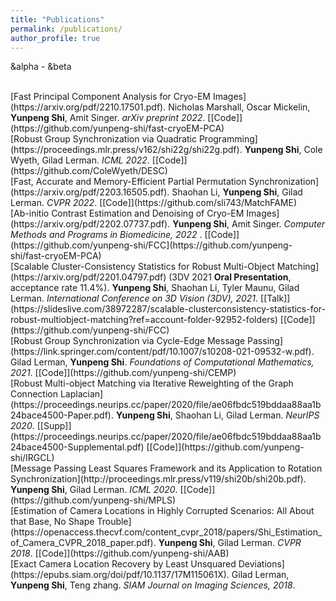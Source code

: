```yaml
---
title: "Publications"
permalink: /publications/
author_profile: true
---
```


&alpha - &beta

<br>
[Fast Principal Component Analysis for Cryo-EM Images](https://arxiv.org/pdf/2210.17501.pdf).
Nicholas Marshall, Oscar Mickelin, <b>Yunpeng Shi</b>, Amit Singer.
<i>arXiv preprint 2022</i>. [[Code]](https://github.com/yunpeng-shi/fast-cryoEM-PCA)


<br>
[Robust Group Synchronization via Quadratic Programming](https://proceedings.mlr.press/v162/shi22g/shi22g.pdf).
<b>Yunpeng Shi</b>, Cole Wyeth, Gilad Lerman.
<i>ICML 2022</i>. [[Code]](https://github.com/ColeWyeth/DESC)

<br>
[Fast, Accurate and Memory-Efficient Partial Permutation Synchronization](https://arxiv.org/pdf/2203.16505.pdf).
Shaohan Li, <b>Yunpeng Shi</b>, Gilad Lerman.
<i>CVPR 2022</i>. [[Code]](https://github.com/sli743/MatchFAME)


<br>
[Ab-initio Contrast Estimation and Denoising of Cryo-EM Images](https://arxiv.org/pdf/2202.07737.pdf). <b>Yunpeng Shi</b>, Amit Singer. <i>Computer Methods and Programs in Biomedicine, 2022 </i>. [[Code]](https://github.com/yunpeng-shi/FCC](https://github.com/yunpeng-shi/fast-cryoEM-PCA)

<br>
[Scalable Cluster-Consistency Statistics for Robust Multi-Object Matching](https://arxiv.org/pdf/2201.04797.pdf) (3DV 2021 <b>Oral Presentation</b>, acceptance rate 11.4%).
<b>Yunpeng Shi</b>, Shaohan Li, Tyler Maunu, Gilad Lerman.
<i>International Conference on 3D Vision (3DV), 2021</i>. [[Talk]](https://slideslive.com/38972287/scalable-clusterconsistency-statistics-for-robust-multiobject-matching?ref=account-folder-92952-folders) [[Code]](https://github.com/yunpeng-shi/FCC)

<br>
[Robust Group Synchronization via Cycle-Edge Message Passing](https://link.springer.com/content/pdf/10.1007/s10208-021-09532-w.pdf).
Gilad Lerman, <b>Yunpeng Shi</b>.
<i>Foundations of Computational Mathematics, 2021</i>. 
[[Code]](https://github.com/yunpeng-shi/CEMP)

<br>
[Robust Multi-object Matching via Iterative Reweighting of the Graph Connection Laplacian](https://proceedings.neurips.cc/paper/2020/file/ae06fbdc519bddaa88aa1b24bace4500-Paper.pdf).
<b>Yunpeng Shi</b>, Shaohan Li, Gilad Lerman.
<i>NeurIPS 2020</i>. [[Supp]](https://proceedings.neurips.cc/paper/2020/file/ae06fbdc519bddaa88aa1b24bace4500-Supplemental.pdf) [[Code]](https://github.com/yunpeng-shi/IRGCL)


<br>
[Message Passing Least Squares Framework and its Application to Rotation Synchronization](http://proceedings.mlr.press/v119/shi20b/shi20b.pdf).
<b>Yunpeng Shi</b>, Gilad Lerman.
<i>ICML 2020</i>. [[Code]](https://github.com/yunpeng-shi/MPLS)

<br>
[Estimation of Camera Locations in Highly Corrupted Scenarios: All About that Base, No Shape Trouble](https://openaccess.thecvf.com/content_cvpr_2018/papers/Shi_Estimation_of_Camera_CVPR_2018_paper.pdf).
<b>Yunpeng Shi</b>, Gilad Lerman.
<i>CVPR 2018</i>. [[Code]](https://github.com/yunpeng-shi/AAB)

<br>
[Exact Camera Location Recovery by Least Unsquared Deviations](https://epubs.siam.org/doi/pdf/10.1137/17M115061X).
Gilad Lerman, <b>Yunpeng Shi</b>, Teng zhang.
<i>SIAM Journal on Imaging Sciences, 2018</i>.

